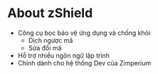 # About zShield
- Công cụ bọc bảo vệ ứng dụng và chống khỏi
  - Dịch ngược mã
  - Sửa đổi mã
- Hỗ trợ nhiều ngôn ngữ lập trình
- Chỉnh dành cho hệ thống Dev của Zimperium